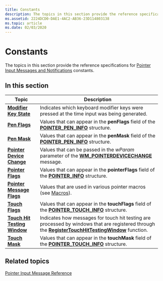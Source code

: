 ```yaml
---
title: Constants
description: The topics in this section provide the reference specifications for Pointer Input Messages and Notifications constants.
ms.assetid: 2224DCD0-DAE1-4AC2-AB36-23D114803138
ms.topic: article
ms.date: 02/03/2020
---
```


# Constants

The topics in this section provide the reference specifications for [Pointer Input Messages and Notifications](messages-and-notifications-portal.md) constants.

## In this section



| Topic                                                                             | Description                                                                                                                                                                                                 |
|-----------------------------------------------------------------------------------|-------------------------------------------------------------------------------------------------------------------------------------------------------------------------------------------------------------|
| [**Modifier Key State**](modifier-key-states-constants.md)<br/>            | Indicates which keyboard modifier keys were pressed at the time input was being generated.<br/>                                                                                                       |
| [**Pen Flags**](pen-flags-constants.md)<br/>                               | Values that can appear in the **penFlags** field of the [**POINTER_PEN_INFO**](/previous-versions/windows/desktop/api) structure.<br/>                                                                         |
| [**Pen Mask**](pen-mask-constants.md)<br/>                                 | Values that can appear in the **penMask** field of the [**POINTER_PEN_INFO**](/previous-versions/windows/desktop/api) structure.<br/>                                                                          |
| [**Pointer Device Change**](pointer-device-change-constants.md)<br/>       | Values that can be passed in the *wParam* parameter of the [**WM_POINTERDEVICECHANGE**](wm-pointerdevicechange.md) message.<br/>                                                                    |
| [**Pointer Flags**](pointer-flags-contants.md)<br/>                        | Values that can appear in the **pointerFlags** field of the [**POINTER_INFO**](/previous-versions/windows/desktop/api) structure.<br/>                                                                              |
| [**Pointer Message Flags**](pointer-message-flags.md)<br/>                 | Values that are used in various pointer macros (see [Macros](macros.md)).<br/>                                                                                                                       |
| [**Touch Flags**](touch-flags-constants.md)<br/>                           | Values that can appear in the **touchFlags** field of the [**POINTER_TOUCH_INFO**](/previous-versions/windows/desktop/api) structure.<br/>                                                                   |
| [**Touch Hit Testing Window**](touch-hit-testing-window-constants.md)<br/> | Indicates how messages for touch hit testing are processed by windows that are registered through the [**RegisterTouchHitTestingWindow**](/windows/win32/api/winuser/nf-winuser-registertouchhittestingwindow) function.<br/> |
| [**Touch Mask**](touch-mask-constants.md)<br/>                             | Values that can appear in the **touchMask** field of the [**POINTER_TOUCH_INFO**](/previous-versions/windows/desktop/api) structure.<br/>                                                                    |



 

## Related topics

<dl> <dt>

[Pointer Input Message Reference](wmpointer-reference.md)
</dt> </dl>

 

